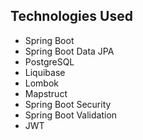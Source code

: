 ## Technologies Used
* Spring Boot
* Spring Boot Data JPA
* PostgreSQL
* Liquibase
* Lombok
* Mapstruct
* Spring Boot Security
* Spring Boot Validation
* JWT
